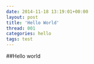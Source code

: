 ```yaml
---
date: 2014-11-18 13:19:01+00:00
layout: post
title: 'Hello World'
thread: 001
categories: hello
tags: test
---
```


##Hello world

###


